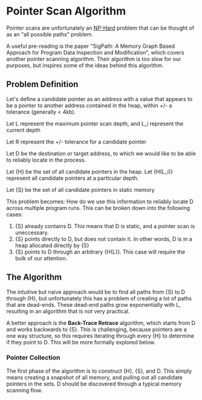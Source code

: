 # Pointer Scan Algorithm

Pointer scans are unfortunately an [NP-Hard](https://en.wikipedia.org/wiki/NP-hardness) problem that can be thought of as an "all possible paths" problem.

A useful pre-reading is the paper "SigPath: A Memory Graph Based Approach for Program Data Inspection and Modification", which covers another pointer scanning algorithm. Their algorithm is too slow for our purposes, but inspires some of the ideas behind this algorithm.

## Problem Definition

Let's define a candidate pointer as an address with a value that appears to be a pointer to another address contained in the heap, within +/- a tolerance (generally < 4kb).

Let L represent the maximum pointer scan depth, and L_i represent the current depth

Let R represent the +/- tolerance for a candidate pointer

Let D be the destination or target address, to which we would like to be able to reliably locate in the process.

Let {H} be the set of all candidate pointers in the heap. Let {H(L_i)} represent all candidate pointers at a particular depth.

Let {S} be the set of all candidate pointers in static memory

This problem becomes: How do we use this information to reliably locate D across multiple program runs. This can be broken down into the following cases:
1. {S} already contains D. This means that D is static, and a pointer scan is uneccessary.
2. {S} points directly to D, but does not contain it. In other words, D is in a heap allocated directly by {S}
3. {S} points to D through an arbitrary {H(L)}. This case will require the bulk of our attention.

## The Algorithm

The intuitive but naive approach would be to find all paths from {S} to D through {H}, but unfortunately this has a problem of creating a lot of paths that are dead-ends. These dead-end paths grow exponentially with L, resulting in an algorithm that is not very practical.

A better approach is the **Back-Trace Retrace** algorithm, which starts from D and works backwards to {S}. This is challenging, because pointers are a one way structure, so this requires iterating through every {H} to determine if they point to D. This will be more formally explored below.

### Pointer Collection

The first phase of the algorithm is to construct {H}, {S}, and D. This simply means creating a snapshot of all memory, and pulling out all candidate pointers in the sets. D should be discovered through a typical memory scanning flow.


